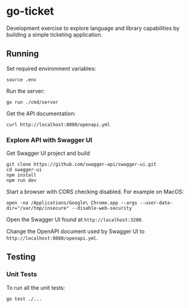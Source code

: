 # go-ticket

Development exercise to explore language and library capabilities by building a simple ticketing application.

## Running

Set required environment variables:

```
source .env
```

Run the server:

```
go run ./cmd/server
```

Get the API documentation:

```
curl http://localhost:8080/openapi.yml
```

### Explore API with Swagger UI

Get Swagger UI project and build

```
git clone https://github.com/swagger-api/swagger-ui.git
cd swagger-ui
npm install
npm run dev
```

Start a browser with CORS checking disabled. For example on MacOS:

```
open -na /Applications/Google\ Chrome.app --args --user-data-dir="/var/tmp/insecure" --disable-web-security
```

Open the Swagger UI found at `http://localhost:3200`.

Change the OpenAPI document used by Swagger UI to `http://localhost:8080/openapi.yml`.

## Testing

### Unit Tests

To run all the unit tests:

```
go test ./...
```
